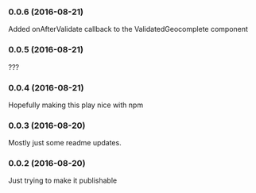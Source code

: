 ### 0.0.6 (2016-08-21)
Added onAfterValidate callback to the ValidatedGeocomplete component

### 0.0.5 (2016-08-21)
???

### 0.0.4 (2016-08-21)
Hopefully making this play nice with npm

### 0.0.3 (2016-08-20)
Mostly just some readme updates.

### 0.0.2 (2016-08-20)

Just trying to make it publishable
